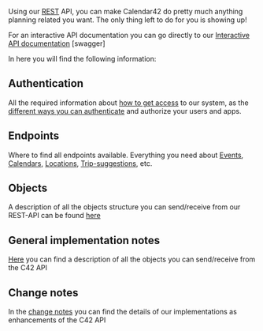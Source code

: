 Using our [REST](http://en.wikipedia.org/wiki/Representational_state_transfer) API, you can make Calendar42 do pretty much anything planning related you want. The only thing left to do for you is showing up!

For an interactive API documentation you can go directly to our <a href="https://calendar42.com/api/docs/" target="_blank">Interactive API documentation</a> [swagger]

In here you will find the following information:

## Authentication

All the required information about [how to get access](/rest-api/api-tokens/) to our system, as the [different ways you can authenticate](/rest-api/authentication/) and authorize your users and apps.

## Endpoints

Where to find all endpoints available. Everything you need about [Events](/endpoints/events/), [Calendars](/endpoints/calendars/), [Locations](/endpoints/calendars/), [Trip-suggestions](/endpoints/calendars/), etc.

## Objects

A description of all the objects structure you can send/receive from our REST-API can be found [here](/rest-api/objects/)

## General implementation notes

[Here](/rest-api/usage/) you can find a description of all the objects you can send/receive from the C42 API

## Change notes

In the [change notes](/rest-api/change-notes/) you can find the details of our implementations as enhancements of the C42 API
